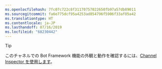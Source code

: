 ```yaml
---
ms.openlocfilehash: 7fc07c722c8f31170757022650fb97a57db89011
ms.sourcegitcommit: fa6e775dcf95a4253ad854796f5906f33af05a42
ms.translationtype: HT
ms.contentlocale: ja-JP
ms.lasthandoff: 07/16/2019
ms.locfileid: "68230442"
---
```

> [!TIP]
> このチャネルでの Bot Framework 機能の外観と動作を確認するには、[Channel Inspector を使用します](~/bot-service-channel-inspector.md)。